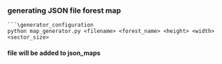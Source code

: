 ### generating JSON file forest map

    ```\generator_configuration
    python map_generator.py <filename> <forest_name> <height> <width> <sector_size>

#### file will be added to json_maps